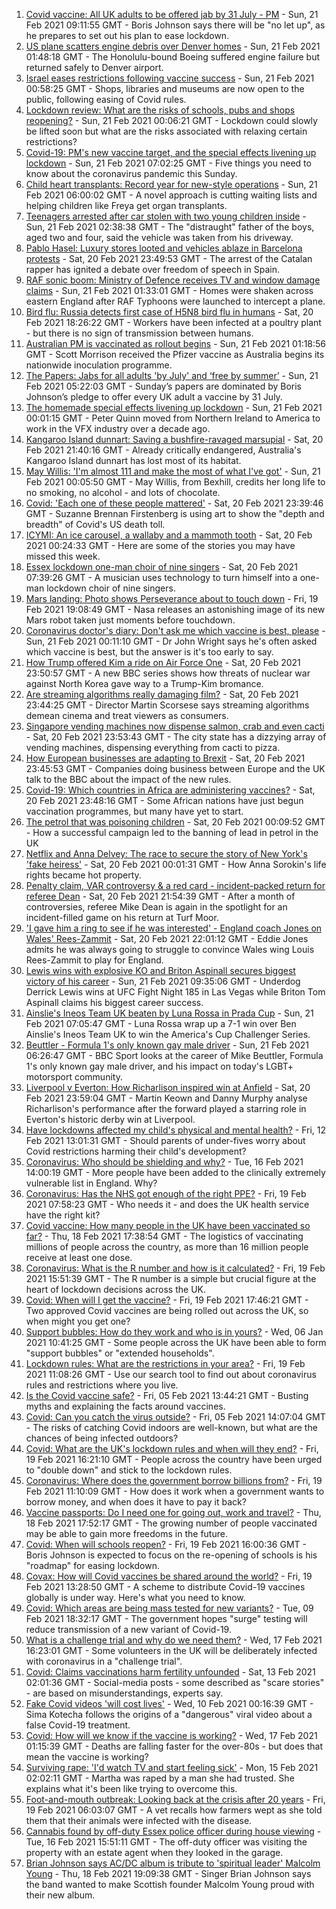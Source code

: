 1. [Covid vaccine: All UK adults to be offered jab by 31 July - PM](https://www.bbc.co.uk/news/uk-56141867) - Sun, 21 Feb 2021 09:11:55 GMT - Boris Johnson says there will be "no let up", as he prepares to set out his plan to ease lockdown.
1. [US plane scatters engine debris over Denver homes](https://www.bbc.co.uk/news/world-us-canada-56141673) - Sun, 21 Feb 2021 01:48:18 GMT - The Honolulu-bound Boeing suffered engine failure but returned safely to Denver airport.
1. [Israel eases restrictions following vaccine success](https://www.bbc.co.uk/news/world-middle-east-56143126) - Sun, 21 Feb 2021 00:58:25 GMT - Shops, libraries and museums are now open to the public, following easing of Covid rules.
1. [Lockdown review: What are the risks of schools, pubs and shops reopening?](https://www.bbc.co.uk/news/56102610) - Sun, 21 Feb 2021 00:06:21 GMT - Lockdown could slowly be lifted soon but what are the risks associated with relaxing certain restrictions?
1. [Covid-19: PM's new vaccine target, and the special effects livening up lockdown](https://www.bbc.co.uk/news/uk-56143563) - Sun, 21 Feb 2021 07:02:25 GMT - Five things you need to know about the coronavirus pandemic this Sunday.
1. [Child heart transplants: Record year for new-style operations](https://www.bbc.co.uk/news/health-56127933) - Sun, 21 Feb 2021 06:00:02 GMT - A novel approach is cutting waiting lists and helping children like Freya get organ transplants.
1. [Teenagers arrested after car stolen with two young children inside](https://www.bbc.co.uk/news/uk-56143713) - Sun, 21 Feb 2021 02:38:38 GMT - The "distraught" father of the boys, aged two and four, said the vehicle was taken from his driveway.
1. [Pablo Hasel: Luxury stores looted and vehicles ablaze in Barcelona protests](https://www.bbc.co.uk/news/world-europe-56143296) - Sat, 20 Feb 2021 23:49:53 GMT - The arrest of the Catalan rapper has ignited a debate over freedom of speech in Spain.
1. [RAF sonic boom: Ministry of Defence receives TV and window damage claims](https://www.bbc.co.uk/news/uk-england-essex-56125192) - Sun, 21 Feb 2021 01:33:01 GMT - Homes were shaken across eastern England after RAF Typhoons were launched to intercept a plane.
1. [Bird flu: Russia detects first case of H5N8 bird flu in humans](https://www.bbc.co.uk/news/world-europe-56140270) - Sat, 20 Feb 2021 18:26:22 GMT - Workers have been infected at a poultry plant - but there is no sign of transmission between humans.
1. [Australian PM is vaccinated as rollout begins](https://www.bbc.co.uk/news/world-australia-56143277) - Sun, 21 Feb 2021 01:18:56 GMT - Scott Morrison received the Pfizer vaccine as Australia begins its nationwide inoculation programme.
1. [The Papers: Jabs for all adults 'by July' and ‘free by summer’](https://www.bbc.co.uk/news/blogs-the-papers-56143056) - Sun, 21 Feb 2021 05:22:03 GMT - Sunday’s papers are dominated by Boris Johnson’s pledge to offer every UK adult a vaccine by 31 July.
1. [The homemade special effects livening up lockdown](https://www.bbc.co.uk/news/uk-northern-ireland-56119823) - Sun, 21 Feb 2021 00:01:15 GMT - Peter Quinn moved from Northern Ireland to America to work in the VFX industry over a decade ago.
1. [Kangaroo Island dunnart: Saving a bushfire-ravaged marsupial](https://www.bbc.co.uk/news/world-australia-56107868) - Sat, 20 Feb 2021 21:40:16 GMT - Already critically endangered, Australia's Kangaroo Island dunnart has lost most of its habitat.
1. [May Willis: 'I'm almost 111 and make the most of what I've got'](https://www.bbc.co.uk/news/uk-england-sussex-56085858) - Sun, 21 Feb 2021 00:05:50 GMT - May Willis, from Bexhill, credits her long life to no smoking, no alcohol - and lots of chocolate.
1. [Covid: 'Each one of these people mattered'](https://www.bbc.co.uk/news/world-us-canada-56118935) - Sat, 20 Feb 2021 23:39:46 GMT - Suzanne Brennan Firstenberg is using art to show the "depth and breadth" of Covid's US death toll.
1. [ICYMI: An ice carousel, a wallaby and a mammoth tooth](https://www.bbc.co.uk/news/world-56120922) - Sat, 20 Feb 2021 00:24:33 GMT - Here are some of the stories you may have missed this week.
1. [Essex lockdown one-man choir of nine singers](https://www.bbc.co.uk/news/uk-england-essex-56133362) - Sat, 20 Feb 2021 07:39:26 GMT - A musician uses technology to turn himself into a one-man lockdown choir of nine singers.
1. [Mars landing: Photo shows Perseverance about to touch down](https://www.bbc.co.uk/news/science-environment-56133281) - Fri, 19 Feb 2021 19:08:49 GMT - Nasa releases an astonishing image of its new Mars robot taken just moments before touchdown.
1. [Coronavirus doctor's diary: Don't ask me which vaccine is best, please](https://www.bbc.co.uk/news/health-56132291) - Sun, 21 Feb 2021 00:11:10 GMT - Dr John Wright says he's often asked which vaccine is best, but the answer is it's too early to say.
1. [How Trump offered Kim a ride on Air Force One](https://www.bbc.co.uk/news/world-us-canada-56118936) - Sat, 20 Feb 2021 23:50:57 GMT - A new BBC series shows how threats of nuclear war against North Korea gave way to a Trump-Kim bromance.
1. [Are streaming algorithms really damaging film?](https://www.bbc.co.uk/news/entertainment-arts-56085924) - Sat, 20 Feb 2021 23:44:25 GMT - Director Martin Scorsese says streaming algorithms demean cinema and treat viewers as consumers.
1. [Singapore vending machines now dispense salmon, crab and even cacti](https://www.bbc.co.uk/news/business-56066064) - Sat, 20 Feb 2021 23:53:43 GMT - The city state has a dizzying array of vending machines, dispensing everything from cacti to pizza.
1. [How European businesses are adapting to Brexit](https://www.bbc.co.uk/news/world-europe-55986606) - Sat, 20 Feb 2021 23:45:53 GMT - Companies doing business between Europe and the UK talk to the BBC about the impact of the new rules.
1. [Covid-19: Which countries in Africa are administering vaccines?](https://www.bbc.co.uk/news/56100076) - Sat, 20 Feb 2021 23:48:16 GMT - Some African nations have just begun vaccination programmes, but many have yet to start.
1. [The petrol that was poisoning children](https://www.bbc.co.uk/news/stories-56114967) - Sat, 20 Feb 2021 00:09:52 GMT - How a successful campaign led to the banning of lead in petrol in the UK
1. [Netflix and Anna Delvey: The race to secure the story of New York's 'fake heiress'](https://www.bbc.co.uk/news/world-us-canada-56113478) - Sat, 20 Feb 2021 00:01:31 GMT - How Anna Sorokin's life rights became hot property.
1. [Penalty claim, VAR controversy & a red card - incident-packed return for referee Dean](https://www.bbc.co.uk/sport/football/56142686) - Sat, 20 Feb 2021 21:54:39 GMT - After a month of controversies, referee Mike Dean is again in the spotlight for an incident-filled game on his return at Turf Moor.
1. ['I gave him a ring to see if he was interested' - England coach Jones on Wales' Rees-Zammit](https://www.bbc.co.uk/sport/rugby-union/56141553) - Sat, 20 Feb 2021 22:01:12 GMT - Eddie Jones admits he was always going to struggle to convince Wales wing Louis Rees-Zammit to play for England.
1. [Lewis wins with explosive KO and Briton Aspinall secures biggest victory of his career](https://www.bbc.co.uk/sport/mixed-martial-arts/56144609) - Sun, 21 Feb 2021 09:35:06 GMT - Underdog Derrick Lewis wins at UFC Fight Night 185 in Las Vegas while Briton Tom Aspinall claims his biggest career success.
1. [Ainslie's Ineos Team UK beaten by Luna Rossa in Prada Cup](https://www.bbc.co.uk/sport/sailing/56144432) - Sun, 21 Feb 2021 07:05:47 GMT - Luna Rossa wrap up a 7-1 win over Ben Ainslie's Ineos Team UK to win the America's Cup Challenger Series.
1. [Beuttler - Formula 1's only known gay male driver](https://www.bbc.co.uk/sport/formula1/56141363) - Sun, 21 Feb 2021 06:26:47 GMT - BBC Sport looks at the career of Mike Beuttler, Formula 1's only known gay male driver, and his impact on today's LGBT+ motorsport community.
1. [Liverpool v Everton: How Richarlison inspired win at Anfield](https://www.bbc.co.uk/sport/av/football/56143263) - Sat, 20 Feb 2021 23:59:04 GMT - Martin Keown and Danny Murphy analyse Richarlison's performance after the forward played a starring role in Everton's historic derby win at Liverpool.
1. [Have lockdowns affected my child's physical and mental health?](https://www.bbc.co.uk/news/explainers-55936928) - Fri, 12 Feb 2021 13:01:31 GMT - Should parents of under-fives worry about Covid restrictions harming their child's development?
1. [Coronavirus: Who should be shielding and why?](https://www.bbc.co.uk/news/health-51997151) - Tue, 16 Feb 2021 14:00:19 GMT - More people have been added to the clinically extremely vulnerable list in England. Why?
1. [Coronavirus: Has the NHS got enough of the right PPE?](https://www.bbc.co.uk/news/health-52254745) - Fri, 19 Feb 2021 07:58:23 GMT - Who needs it - and does the UK health service have the right kit?
1. [Covid vaccine: How many people in the UK have been vaccinated so far?](https://www.bbc.co.uk/news/health-55274833) - Thu, 18 Feb 2021 17:38:54 GMT - The logistics of vaccinating millions of people across the country, as more than 16 million people receive at least one dose.
1. [Coronavirus: What is the R number and how is it calculated?](https://www.bbc.co.uk/news/health-52473523) - Fri, 19 Feb 2021 15:51:39 GMT - The R number is a simple but crucial figure at the heart of lockdown decisions across the UK.
1. [Covid: When will I get the vaccine?](https://www.bbc.co.uk/news/health-55045639) - Fri, 19 Feb 2021 17:46:21 GMT - Two approved Covid vaccines are being rolled out across the UK, so when might you get one?
1. [Support bubbles: How do they work and who is in yours?](https://www.bbc.co.uk/news/health-52637354) - Wed, 06 Jan 2021 10:41:25 GMT - Some people across the UK have been able to form "support bubbles" or "extended households".
1. [Lockdown rules: What are the restrictions in your area?](https://www.bbc.co.uk/news/uk-54373904) - Fri, 19 Feb 2021 11:08:26 GMT - Use our search tool to find out about coronavirus rules and restrictions where you live.
1. [Is the Covid vaccine safe?](https://www.bbc.co.uk/news/health-55056016) - Fri, 05 Feb 2021 13:44:21 GMT - Busting myths and explaining the facts around vaccines.
1. [Covid: Can you catch the virus outside?](https://www.bbc.co.uk/news/explainers-55680305) - Fri, 05 Feb 2021 14:07:04 GMT - The risks of catching Covid indoors are well-known, but what are the chances of being infected outdoors?
1. [Covid: What are the UK's lockdown rules and when will they end?](https://www.bbc.co.uk/news/explainers-52530518) - Fri, 19 Feb 2021 16:21:10 GMT - People across the country have been urged to "double down" and stick to the lockdown rules.
1. [Coronavirus: Where does the government borrow billions from?](https://www.bbc.co.uk/news/business-50504151) - Fri, 19 Feb 2021 11:10:09 GMT - How does it work when a government wants to borrow money, and when does it have to pay it back?
1. [Vaccine passports: Do I need one for going out, work and travel?](https://www.bbc.co.uk/news/explainers-55718553) - Thu, 18 Feb 2021 17:52:17 GMT - The growing number of people vaccinated may be able to gain more freedoms in the future.
1. [Covid: When will schools reopen?](https://www.bbc.co.uk/news/education-51643556) - Fri, 19 Feb 2021 16:00:36 GMT - Boris Johnson is expected to focus on the re-opening of schools is his "roadmap" for easing lockdown.
1. [Covax: How will Covid vaccines be shared around the world?](https://www.bbc.co.uk/news/world-55795297) - Fri, 19 Feb 2021 13:28:50 GMT - A scheme to distribute Covid-19 vaccines globally is under way. Here's what you need to know.
1. [Covid: Which areas are being mass tested for new variants?](https://www.bbc.co.uk/news/explainers-54872039) - Tue, 09 Feb 2021 18:32:17 GMT - The government hopes "surge" testing will reduce transmission of a new variant of Covid-19.
1. [What is a challenge trial and why do we need them?](https://www.bbc.co.uk/news/health-56098344) - Wed, 17 Feb 2021 16:23:01 GMT - Some volunteers in the UK will be deliberately infected with coronavirus in a "challenge trial".
1. [Covid: Claims vaccinations harm fertility unfounded](https://www.bbc.co.uk/news/health-56012529) - Sat, 13 Feb 2021 02:01:36 GMT - Social-media posts - some described as "scare stories" - are based on misunderstandings, experts say.
1. [Fake Covid videos 'will cost lives'](https://www.bbc.co.uk/news/health-55994597) - Wed, 10 Feb 2021 00:16:39 GMT - Sima Kotecha follows the origins of a "dangerous" viral video about a false Covid-19 treatment.
1. [Covid: How will we know if the vaccine is working?](https://www.bbc.co.uk/news/health-56072684) - Wed, 17 Feb 2021 01:15:39 GMT - Deaths are falling faster for the over-80s - but does that mean the vaccine is working?
1. [Surviving rape: 'I'd watch TV and start feeling sick'](https://www.bbc.co.uk/news/uk-england-london-52789264) - Mon, 15 Feb 2021 02:02:11 GMT - Martha was raped by a man she had trusted. She explains what it's been like trying to overcome this.
1. [Foot-and-mouth outbreak: Looking back at the crisis after 20 years](https://www.bbc.co.uk/news/uk-wales-56115200) - Fri, 19 Feb 2021 06:03:07 GMT - A vet recalls how farmers wept as she told them that their animals were infected with the disease.
1. [Cannabis found by off-duty Essex police officer during house viewing](https://www.bbc.co.uk/news/uk-england-essex-56082500) - Tue, 16 Feb 2021 15:51:11 GMT - The off-duty officer was visiting the property with an estate agent when they looked in the garage.
1. [Brian Johnson says AC/DC album is tribute to 'spiritual leader' Malcolm Young](https://www.bbc.co.uk/news/uk-scotland-56116291) - Thu, 18 Feb 2021 19:09:38 GMT - Singer Brian Johnson says the band wanted to make Scottish founder Malcolm Young proud with their new album.

